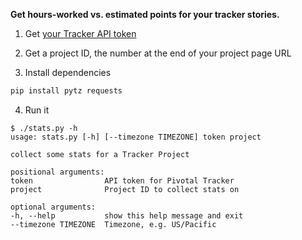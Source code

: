 **Get hours-worked vs. estimated points for your tracker stories.**




1. Get [your Tracker API token](https://www.pivotaltracker.com/profile)

2. Get a project ID, the number at the end of your project page URL

3. Install dependencies
  ```bash
  pip install pytz requests
  ```

4. Run it
  ```
$ ./stats.py -h
usage: stats.py [-h] [--timezone TIMEZONE] token project

collect some stats for a Tracker Project

positional arguments:
  token                API token for Pivotal Tracker
  project              Project ID to collect stats on

optional arguments:
  -h, --help           show this help message and exit
  --timezone TIMEZONE  Timezone, e.g. US/Pacific
  ```

